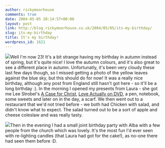 ```yaml
---
author: rickymoorhouse
comments: true
date: 2004-05-05 20:14:57+00:00
layout: post
link: http://blog.rickymoorhouse.co.uk/2004/05/05/its-my-birthday/
slug: its-my-birthday
title: It's my birthday!
wordpress_id: 1621
---
```


![](/ricky/blogfiles/autumn.jpg)Well I'm now 23! It's a bit strange having my birthday in autumn instead of spring, but it's quite nice! I love the autumn colours, and it's also great to see a different place in autumn. Unfortunatly, it's been very cloudy these last few days though, so I missed getting a photo of the yellow leaves against the blue sky, but this should do for now! It was a really nice birthday, although any post from England still hasn't got here - so it'll be a long birthday :). In the morning I opened my presents from Laura - she got me Lee Strobel's [A Case for Christ](http://www.amazon.co.uk/exec/obidos/ASIN/0310209307/ref=sr_aps_books_1_1/202-4004511-2727023), [Love Actually on DVD](http://www.amazon.co.uk/exec/obidos/ASIN/B0000UI2QY/ref=sr_aps_dvd_1_1/202-4004511-2727023), a pen, notebook, some sweets and later on in the day, a scarf. We then went out to a restaurant that we'd not tried before - we both had Chicken with salad, and didn't know what to expect. The salad turned out to be a sort of apple and cheese coleslaw and was really tasty.




![](/ricky/blogfiles/autumnmoon.jpg)Then in the evening I had a small joint birthday party with Alba with a few people from the church which was lovely. It's the most fun I'd ever seen with re-lighting candles (that Laura had got for the cake!), as no-one there had seen them before :D. 
